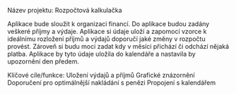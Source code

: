 Název projektu: Rozpočtová kalkulačka

Aplikace bude sloužit k organizaci financí. Do aplikace budou zadány veškeré příjmy a výdaje. Aplikace si údaje uloží a zapomocí vzorce k ideálnímu rozložení příjmů a výdajů doporučí jaké změny v rozpočtu provést.
Zároveň si budu moci zadat kdy v měsíci přichází či odchází nějaká platba. Aplikace by tyto údaje uložila do kalendáře a nastavila by upozornění den předem.

Klíčové cíle/funkce: Uložení výdajů a příjmů 
                     Grafické znázornění
                     Doporučení pro optimálnější nakládání s penězi
                     Propojení s kalendářem
                      
